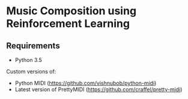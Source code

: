 # Music Composition using Reinforcement Learning


## Requirements
- Python 3.5

Custom versions of:

- Python MIDI (https://github.com/vishnubob/python-midi)
- Latest version of PrettyMIDI (https://github.com/craffel/pretty-midi)
